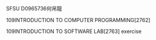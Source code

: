 SFSU D0965736何帛龍

109INTRODUCTION TO COMPUTER PROGRAMMING[2762]

109INTRODUCTION TO SOFTWARE LAB[2763]
exercise 
